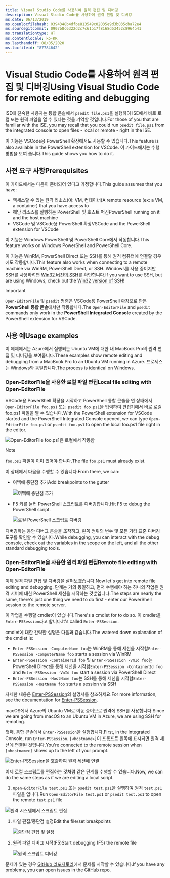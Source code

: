 ```yaml
---
title: Visual Studio Code를 사용하여 원격 편집 및 디버깅
description: Visual Studio Code를 사용하여 원격 편집 및 디버깅
ms.date: 06/13/2019
ms.openlocfilehash: 0394348b4dfbe813549c02035e9d3b035cba72e4
ms.sourcegitcommit: 0907b8c6322d2c7c61b17f8168d53452c8964b41
ms.translationtype: HT
ms.contentlocale: ko-KR
ms.lasthandoff: 08/05/2020
ms.locfileid: "87784642"
---
```

# <a name="using-visual-studio-code-for-remote-editing-and-debugging"></a><span data-ttu-id="8c051-103">Visual Studio Code를 사용하여 원격 편집 및 디버깅</span><span class="sxs-lookup"><span data-stu-id="8c051-103">Using Visual Studio Code for remote editing and debugging</span></span>

<span data-ttu-id="8c051-104">ISE에 친숙한 사용자는 통합 콘솔에서 `psedit file.ps1`을 실행하여 ISE에서 바로 로컬 또는 원격 파일을 열 수 있다는 것을 기억할 것입니다.</span><span class="sxs-lookup"><span data-stu-id="8c051-104">For those of you that are familiar with the ISE, you may recall that you could run `psedit file.ps1` from the integrated console to open files - local or remote - right in the ISE.</span></span>

<span data-ttu-id="8c051-105">이 기능은 VSCode용 PowerShell 확장에서도 사용할 수 있습니다.</span><span class="sxs-lookup"><span data-stu-id="8c051-105">This feature is also available in the PowerShell extension for VSCode.</span></span> <span data-ttu-id="8c051-106">이 가이드에서는 수행 방법을 보여 줍니다.</span><span class="sxs-lookup"><span data-stu-id="8c051-106">This guide shows you how to do it.</span></span>

## <a name="prerequisites"></a><span data-ttu-id="8c051-107">사전 요구 사항</span><span class="sxs-lookup"><span data-stu-id="8c051-107">Prerequisites</span></span>

<span data-ttu-id="8c051-108">이 가이드에서는 다음이 준비되어 있다고 가정합니다.</span><span class="sxs-lookup"><span data-stu-id="8c051-108">This guide assumes that you have:</span></span>

- <span data-ttu-id="8c051-109">액세스할 수 있는 원격 리소스(예: VM, 컨테이너)</span><span class="sxs-lookup"><span data-stu-id="8c051-109">A remote resource (ex: a VM, a container) that you have access to</span></span>
- <span data-ttu-id="8c051-110">해당 리소스를 실행하는 PowerShell 및 호스트 머신</span><span class="sxs-lookup"><span data-stu-id="8c051-110">PowerShell running on it and the host machine</span></span>
- <span data-ttu-id="8c051-111">VSCode 및 VSCode용 PowerShell 확장</span><span class="sxs-lookup"><span data-stu-id="8c051-111">VSCode and the PowerShell extension for VSCode</span></span>

<span data-ttu-id="8c051-112">이 기능은 Windows PowerShell 및 PowerShell Core에서 작동합니다.</span><span class="sxs-lookup"><span data-stu-id="8c051-112">This feature works on Windows PowerShell and PowerShell Core.</span></span>

<span data-ttu-id="8c051-113">이 기능은 WinRM, PowerShell Direct 또는 SSH를 통해 원격 컴퓨터에 연결할 경우에도 작동합니다.</span><span class="sxs-lookup"><span data-stu-id="8c051-113">This feature also works when connecting to a remote machine via WinRM, PowerShell Direct, or SSH.</span></span> <span data-ttu-id="8c051-114">Windows를 사용 중이지만 SSH를 사용하려면 [Win32 버전의 SSH](https://github.com/PowerShell/Win32-OpenSSH)를 확인합니다.</span><span class="sxs-lookup"><span data-stu-id="8c051-114">If you want to use SSH, but are using Windows, check out the [Win32 version of SSH](https://github.com/PowerShell/Win32-OpenSSH)!</span></span>

> [!IMPORTANT]
> <span data-ttu-id="8c051-115">`Open-EditorFile` 및 `psedit` 명령은 VSCode용 PowerShell 확장으로 만든 **PowerShell 통합 콘솔**에서만 작동합니다.</span><span class="sxs-lookup"><span data-stu-id="8c051-115">The `Open-EditorFile` and `psedit` commands only work in the **PowerShell Integrated Console** created by the PowerShell extension for VSCode.</span></span>

## <a name="usage-examples"></a><span data-ttu-id="8c051-116">사용 예</span><span class="sxs-lookup"><span data-stu-id="8c051-116">Usage examples</span></span>

<span data-ttu-id="8c051-117">이 예제에서는 Azure에서 실행되는 Ubuntu VM에 대한 내 MacBook Pro의 원격 편집 및 디버깅을 보여줍니다.</span><span class="sxs-lookup"><span data-stu-id="8c051-117">These examples show remote editing and debugging from a MacBook Pro to an Ubuntu VM running in Azure.</span></span> <span data-ttu-id="8c051-118">프로세스는 Windows와 동일합니다.</span><span class="sxs-lookup"><span data-stu-id="8c051-118">The process is identical on Windows.</span></span>

### <a name="local-file-editing-with-open-editorfile"></a><span data-ttu-id="8c051-119">Open-EditorFile을 사용한 로컬 파일 편집</span><span class="sxs-lookup"><span data-stu-id="8c051-119">Local file editing with Open-EditorFile</span></span>

<span data-ttu-id="8c051-120">VSCode용 PowerShell 확장을 시작하고 PowerShell 통합 콘솔을 연 상태에서 `Open-EditorFile foo.ps1` 또는 `psedit foo.ps1`을 입력하여 편집기에서 바로 로컬 foo.ps1 파일을 열 수 있습니다.</span><span class="sxs-lookup"><span data-stu-id="8c051-120">With the PowerShell extension for VSCode started and the PowerShell Integrated Console opened, we can type `Open-EditorFile foo.ps1` or `psedit foo.ps1` to open the local foo.ps1 file right in the editor.</span></span>

![Open-EditorFile foo.ps1은 로컬에서 작동함](media/Using-VSCode-for-Remote-Editing-and-Debugging/1-open-local-file.png)

>[!NOTE]
> <span data-ttu-id="8c051-122">`foo.ps1` 파일이 이미 있어야 합니다.</span><span class="sxs-lookup"><span data-stu-id="8c051-122">The file `foo.ps1` must already exist.</span></span>

<span data-ttu-id="8c051-123">이 상태에서 다음을 수행할 수 있습니다.</span><span class="sxs-lookup"><span data-stu-id="8c051-123">From there, we can:</span></span>

- <span data-ttu-id="8c051-124">여백에 중단점 추가</span><span class="sxs-lookup"><span data-stu-id="8c051-124">Add breakpoints to the gutter</span></span>

  ![여백에 중단점 추가](media/Using-VSCode-for-Remote-Editing-and-Debugging/2-adding-breakpoint-gutter.png)

- <span data-ttu-id="8c051-126">F5 키를 눌러 PowerShell 스크립트를 디버깅합니다.</span><span class="sxs-lookup"><span data-stu-id="8c051-126">Hit F5 to debug the PowerShell script.</span></span>

  ![로컬 PowerShell 스크립트 디버깅](media/Using-VSCode-for-Remote-Editing-and-Debugging/3-local-debug.png)

<span data-ttu-id="8c051-128">디버깅하는 동안 디버그 콘솔을 조작하고, 왼쪽 범위의 변수 및 모든 기타 표준 디버깅 도구를 확인할 수 있습니다.</span><span class="sxs-lookup"><span data-stu-id="8c051-128">While debugging, you can interact with the debug console, check out the variables in the scope on the left, and all the other standard debugging tools.</span></span>

### <a name="remote-file-editing-with-open-editorfile"></a><span data-ttu-id="8c051-129">Open-EditorFile을 사용한 원격 파일 편집</span><span class="sxs-lookup"><span data-stu-id="8c051-129">Remote file editing with Open-EditorFile</span></span>

<span data-ttu-id="8c051-130">이제 원격 파일 편집 및 디버깅을 살펴보겠습니다.</span><span class="sxs-lookup"><span data-stu-id="8c051-130">Now let's get into remote file editing and debugging.</span></span> <span data-ttu-id="8c051-131">단계는 거의 동일하고, 먼저 수행해야 하는 하나의 작업은 원격 서버에 대한 PowerShell 세션을 시작하는 것뿐입니다.</span><span class="sxs-lookup"><span data-stu-id="8c051-131">The steps are nearly the same, there's just one thing we need to do first - enter our PowerShell session to the remote server.</span></span>

<span data-ttu-id="8c051-132">이 작업을 수행할 cmdlet이 있습니다.</span><span class="sxs-lookup"><span data-stu-id="8c051-132">There's a cmdlet for to do so.</span></span> <span data-ttu-id="8c051-133">이 cmdlet을 `Enter-PSSession`라고 합니다.</span><span class="sxs-lookup"><span data-stu-id="8c051-133">It's called `Enter-PSSession`.</span></span>

<span data-ttu-id="8c051-134">cmdlet에 대한 간략한 설명은 다음과 같습니다.</span><span class="sxs-lookup"><span data-stu-id="8c051-134">The watered down explanation of the cmdlet is:</span></span>

- <span data-ttu-id="8c051-135">`Enter-PSSession -ComputerName foo`는 WinRM을 통해 세션을 시작함</span><span class="sxs-lookup"><span data-stu-id="8c051-135">`Enter-PSSession -ComputerName foo` starts a session via WinRM</span></span>
- <span data-ttu-id="8c051-136">`Enter-PSSession -ContainerId foo` 및 `Enter-PSSession -VmId foo`는 PowerShell Direct를 통해 세션을 시작함</span><span class="sxs-lookup"><span data-stu-id="8c051-136">`Enter-PSSession -ContainerId foo` and `Enter-PSSession -VmId foo` start a session via PowerShell Direct</span></span>
- <span data-ttu-id="8c051-137">`Enter-PSSession -HostName foo`는 SSH를 통해 세션을 시작함</span><span class="sxs-lookup"><span data-stu-id="8c051-137">`Enter-PSSession -HostName foo` starts a session via SSH</span></span>

<span data-ttu-id="8c051-138">자세한 내용은 [Enter-PSSession](/powershell/module/microsoft.powershell.core/enter-pssession)의 설명서를 참조하세요.</span><span class="sxs-lookup"><span data-stu-id="8c051-138">For more information, see the documentation for [Enter-PSSession](/powershell/module/microsoft.powershell.core/enter-pssession).</span></span>

<span data-ttu-id="8c051-139">macOS에서 Azure의 Ubuntu VM로 이동 중이므로 원격에 SSH를 사용합니다.</span><span class="sxs-lookup"><span data-stu-id="8c051-139">Since we are going from macOS to an Ubuntu VM in Azure, we are using SSH for remoting.</span></span>

<span data-ttu-id="8c051-140">첫째, 통합 콘솔에서 `Enter-PSSession`을 실행합니다.</span><span class="sxs-lookup"><span data-stu-id="8c051-140">First, in the Integrated Console, run `Enter-PSSession`.</span></span> <span data-ttu-id="8c051-141">`[<hostname>]`이 프롬프트 왼쪽에 표시되면 원격 세션에 연결된 것입니다.</span><span class="sxs-lookup"><span data-stu-id="8c051-141">You're connected to the remote session when `[<hostname>]` shows up to the left of your prompt.</span></span>

![Enter-PSSession을 호출하여 원격 세션에 연결](media/Using-VSCode-for-Remote-Editing-and-Debugging/4-enter-pssession.png)

<span data-ttu-id="8c051-143">이제 로컬 스크립트를 편집하는 것처럼 같은 단계를 수행할 수 있습니다.</span><span class="sxs-lookup"><span data-stu-id="8c051-143">Now, we can do the same steps as if we are editing a local script.</span></span>

1. <span data-ttu-id="8c051-144">`Open-EditorFile test.ps1` 또는 `psedit test.ps1`을 실행하여 원격 `test.ps1` 파일을 엽니다.</span><span class="sxs-lookup"><span data-stu-id="8c051-144">Run `Open-EditorFile test.ps1` or `psedit test.ps1` to open the remote `test.ps1` file</span></span>

  ![원격 시스템에서 스크립트 편집](media/Using-VSCode-for-Remote-Editing-and-Debugging/5-open-remote-file.png)

1. <span data-ttu-id="8c051-146">파일 편집/중단점 설정</span><span class="sxs-lookup"><span data-stu-id="8c051-146">Edit the file/set breakpoints</span></span>

   ![중단점 편집 및 설정](media/Using-VSCode-for-Remote-Editing-and-Debugging/6-set-breakpoints.png)

1. <span data-ttu-id="8c051-148">원격 파일 디버그 시작(F5)</span><span class="sxs-lookup"><span data-stu-id="8c051-148">Start debugging (F5) the remote file</span></span>

   ![원격 스크립트 디버깅](media/Using-VSCode-for-Remote-Editing-and-Debugging/7-start-debugging.png)

<span data-ttu-id="8c051-150">문제가 있는 경우 [GitHub 리포지토리](https://github.com/powershell/vscode-powershell)에서 문제를 시작할 수 있습니다.</span><span class="sxs-lookup"><span data-stu-id="8c051-150">If you have any problems, you can open issues in the [GitHub repo](https://github.com/powershell/vscode-powershell).</span></span>

